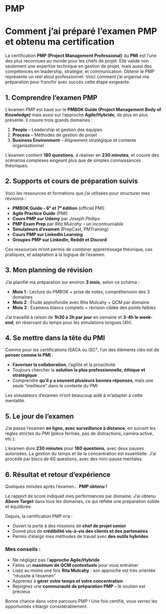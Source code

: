 # PMP
# Comment j’ai préparé l’examen PMP et obtenu ma certification

La certification **PMP (Project Management Professional)** du **PMI** est l’une des plus reconnues au monde pour les chefs de projet. Elle valide non seulement une expertise technique en gestion de projet, mais aussi des compétences en leadership, stratégie, et communication. Obtenir le PMP représente un réel atout professionnel. Voici comment j’ai organisé ma préparation pour franchir avec succès cette étape exigeante.

## 1. Comprendre l’examen PMP

L’examen PMP est basé sur le **PMBOK Guide (Project Management Body of Knowledge)** mais aussi sur l’approche **Agile/Hybride**, de plus en plus présente. Il couvre trois grands domaines :

1. **People** – Leadership et gestion des équipes
2. **Process** – Méthodes de gestion de projet
3. **Business Environment** – Alignement stratégique et contexte organisationnel

L’examen contient **180 questions**, à réaliser en **230 minutes**, et couvre des scénarios complexes exigeant plus que de simples connaissances théoriques.

## 2. Supports et cours de préparation suivis

Voici les ressources et formations que j’ai utilisées pour structurer mes révisions :

- **PMBOK Guide - 6ᵉ et 7ᵉ édition** (officiel PMI)
- **Agile Practice Guide** (PMI)
- **Cours PMP sur Udemy** par *Joseph Phillips*
- **PMP Exam Prep** par *Rita Mulcahy* – un incontournable
- **Simulateurs d’examen** (PrepCast, PMTraining)
- **Cours PMP sur LinkedIn Learning**
- **Groupes PMP sur LinkedIn, Reddit et Discord**

Ces ressources m’ont permis de combiner apprentissage théorique, cas pratiques, et adaptation à la logique de l’examen.

## 3. Mon planning de révision

J’ai planifié ma préparation sur environ **3 mois**, selon ce schéma :

- **Mois 1** : Lecture du PMBOK + prise de notes, compréhension des 3 domaines
- **Mois 2** : Étude approfondie avec Rita Mulcahy + QCM par domaine
- **Mois 3** : Examens blancs complets + révision ciblée des points faibles

J’ai travaillé à raison de **1h30 à 2h par jour** en semaine et **3-4h le week-end**, en réservant du temps pour les simulations longues (4h).

## 4. Se mettre dans la tête du PMI

Comme pour les certifications ISACA ou ISC², l’un des éléments clés est de **penser comme le PMI** :

- **Favoriser la collaboration**, l’agilité et la proactivité
- Toujours chercher la **solution la plus professionnelle, éthique et stratégique**
- Comprendre **qu’il y a souvent plusieurs bonnes réponses**, mais une seule “meilleure” dans le contexte du PMI

Les simulateurs d’examen m’ont beaucoup aidé à m’adapter à cette mentalité.

## 5. Le jour de l’examen

J’ai passé l’examen **en ligne, avec surveillance à distance**, en suivant les règles strictes du PMI (pièce fermée, pas de distractions, caméra active, etc.).

L’examen dure **230 minutes** pour **180 questions**, avec deux pauses autorisées. La gestion du temps et de la concentration est essentielle. J’ai procédé par blocs de 60 questions, avec des mini-pause mentales.

## 6. Résultat et retour d’expérience

Quelques minutes après l’examen… **PMP obtenu !**

Le rapport de score indiquait mes performances par domaine. J’ai obtenu **Above Target** dans tous les domaines, ce qui reflète une préparation solide et équilibrée.

Depuis, la certification PMP m’a :

- Ouvert la porte à des missions de **chef de projet senior**
- Donné plus de **crédibilité vis-à-vis des clients et des partenaires**
- Permis d’élargir mes méthodes de travail avec **des outils hybrides**

### Mes conseils :

- Ne négligez pas l’**approche Agile/Hybride**
- Faites un **maximum de QCM contextuels** pour vous entraîner
- Lisez au moins une fois **Rita Mulcahy** : son approche est très orientée “réussite à l’examen”
- Apprenez à **gérer votre temps et votre concentration**
- Rejoignez une **communauté de préparation PMP** – le soutien est précieux

Bonne chance dans votre parcours PMP ! Une fois certifié, vous verrez les opportunités s’élargir considérablement.

